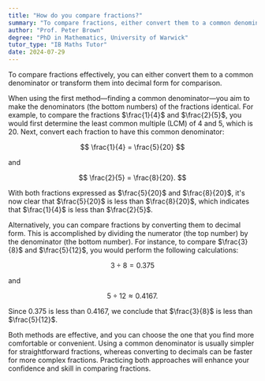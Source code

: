 ```yaml
---
title: "How do you compare fractions?"
summary: "To compare fractions, either convert them to a common denominator or change them to decimals for easier comparison."
author: "Prof. Peter Brown"
degree: "PhD in Mathematics, University of Warwick"
tutor_type: "IB Maths Tutor"
date: 2024-07-29
---
```


To compare fractions effectively, you can either convert them to a common denominator or transform them into decimal form for comparison.

When using the first method—finding a common denominator—you aim to make the denominators (the bottom numbers) of the fractions identical. For example, to compare the fractions $\frac{1}{4}$ and $\frac{2}{5}$, you would first determine the least common multiple (LCM) of $4$ and $5$, which is $20$. Next, convert each fraction to have this common denominator: 

$$
\frac{1}{4} = \frac{5}{20}
$$

and 

$$
\frac{2}{5} = \frac{8}{20}.
$$

With both fractions expressed as $\frac{5}{20}$ and $\frac{8}{20}$, it's now clear that $\frac{5}{20}$ is less than $\frac{8}{20}$, which indicates that $\frac{1}{4}$ is less than $\frac{2}{5}$.

Alternatively, you can compare fractions by converting them to decimal form. This is accomplished by dividing the numerator (the top number) by the denominator (the bottom number). For instance, to compare $\frac{3}{8}$ and $\frac{5}{12}$, you would perform the following calculations:

$$
3 \div 8 = 0.375
$$

and 

$$
5 \div 12 \approx 0.4167.
$$

Since $0.375$ is less than $0.4167$, we conclude that $\frac{3}{8}$ is less than $\frac{5}{12}$.

Both methods are effective, and you can choose the one that you find more comfortable or convenient. Using a common denominator is usually simpler for straightforward fractions, whereas converting to decimals can be faster for more complex fractions. Practicing both approaches will enhance your confidence and skill in comparing fractions.
    